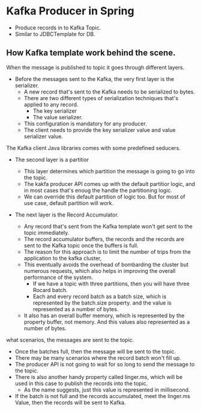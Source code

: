 # Kafka Producer in Spring

- Produce records in to Kafka Topic.
- Similar to JDBCTemplate for DB.

## How Kafka template work behind the scene.
When the message is published to topic it goes through different layers.

- Before the messages sent to the Kafka, the very first layer is the serializer.
  - A new record that's sent to the Kafka needs to be serialized to bytes.
  - There are two different types of serialization techniques that's applied to any record.
    - The key serializer 
    - The value serializer.
  - This configuration is mandatory for any producer.
  - The client needs to provide the key serializer value and value serializer value.

The Kafka client Java libraries comes with some predefined seducers.

- The second layer is a partitior  
  - This layer determines which partition the message is going to go into the topic.
  - The kakfa producer API comes up with the default partitior  logic, and in most cases that's enoug the 
    handle the partitioning logic.
  - We can override this default partition of logic too. But for most of use case, default partition 
   will work.

- The next layer is the Record Accumulator.
  - Any record that's sent from the Kafka template won't get sent to the topic immediately.
  - The record accumulator buffers, the records and the records are sent to the Kafka topic once the
    buffers is full.
  - The reason for this approach is to limit the number of trips from the application to the kafka
    cluster,
  - This eventually avoids the overhead of bombarding the cluster but numerous requests, which also
    helps in improving the overall performance of the system.
      - If we have a topic with three partitions, then you will have three Rocard batch.
      - Each and every record batch as a batch size, which is represented by the batch.size property.
        and the value is represented as a number of bytes.
   - It also has an overall buffer memory, which is represented by the property buffer, not memory.
     And this values also represented as a number of bytes.

what scenarios, the messages are sent to the topic.
- Once the batches full, then the message will be sent to the topic.
- There may be many scenarios where the record batch won't fill up.
- The producer API is not going to wait for so long to send the message to the topic.
- There is also another handy property called linger.ms, which will be used in this case to publish
  the records into the topic.
  - As the name suggests, just this value is represented in millisecond.
- If the batch is not full and the records accumulated, meet the linger.ms Value, then the records
  will be sent to Kafka.